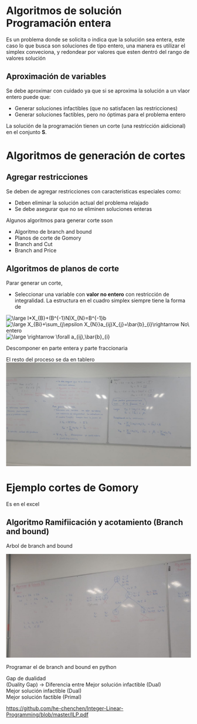 # Algoritmos de solución Programación entera

Es un problema donde se solicita o indica que la solución sea entera, este caso lo que busca son soluciones de tipo entero, una manera es utilizar el simplex conveciona, y redondear por valores que esten dentró del rango de valores solución

## Aproximación de variables
Se debe aproximar con cuidado ya que si se aproxima la solución a un vlaor entero puede que:
* Generar soluciones infactibles (que no satisfacen las restricciones)
* Generar soluciones factibles, pero no óptimas para el problema entero

La solución de la programación tienen un corte (una restricción aidicional) en el conjunto **S**.

# Algoritmos de generación de cortes

## Agregar restricciones
Se deben de agregar restricciones con caracteristicas especiales como:
* Deben eliminar la solución actual del problema relajado
* Se debe asegurar que no se eliminen soluciones enteras

Algunos algoritmos para generar corte sson
* Algoritmo de branch and bound
* Planos de corte de Gomory
* Branch and Cut
* Branch and Price

## Algoritmos de planos de corte
Parar generar un corte,
* Seleccionar una variable con **valor no entero** con restricción de integralidad. La estructura en el cuadro simplex siempre tiene la forma de

<img src="https://latex.codecogs.com/png.latex?\large&space;I*X_{B}&plus;(B^{-1}N)X_{N}=B^{-1}b" title="\large I*X_{B}+(B^{-1}N)X_{N}=B^{-1}b" />


<img src="https://latex.codecogs.com/png.latex?\large&space;X_{Bi}&plus;\sum_{j\epsilon&space;X_{N}}a_{ij}X_{j}=\bar{b}_{i}\rightarrow&space;No\&space;entero" title="\large X_{Bi}+\sum_{j\epsilon X_{N}}a_{ij}X_{j}=\bar{b}_{i}\rightarrow No\ entero" />

<img src="https://latex.codecogs.com/png.latex?\large&space;\rightarrow&space;\forall&space;a_{ij},\bar{b}_{i}" title="\large \rightarrow \forall a_{ij},\bar{b}_{i}" />

Descomponer en parte entera y parte fraccionaria

El resto del proceso se da en tablero  
![image](/images/clase&#32;opti&#32;14-09-2019&#32;1.jpeg)


# Ejemplo cortes de Gomory

Es en el excel

## Algoritmo Ramifiicación y acotamiento (Branch and bound)
Arbol de branch and bound

![image](/images/clase&#32;opti&#32;14-09-2019&#32;2.jpeg)

Programar el de branch and bound en python

Gap de dualidad  
(Duality Gap) -> Diferencia entre Mejor solución infactible (Dual)  
Mejor solución infactible (Dual)  
Mejor solución factible (Primal)  

https://github.com/he-chenchen/Integer-Linear-Programming/blob/master/ILP.pdf